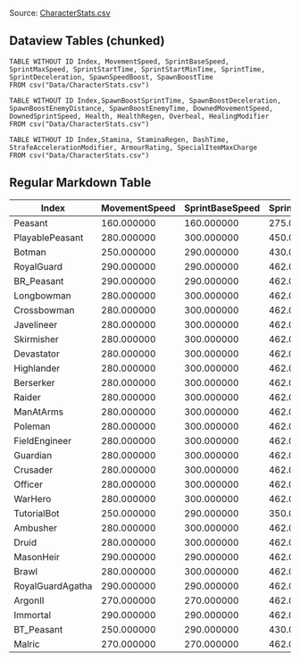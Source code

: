 Source: [CharacterStats.csv](I:\UNCN\WS\SDK\Mods_Repos\ArgonSDK-FieldGuide\docs\Systems\Chivalry2\Tables\Data\CharacterStats.csv)

## Dataview Tables (chunked)

```dataview
TABLE WITHOUT ID Index, MovementSpeed, SprintBaseSpeed, SprintMaxSpeed, SprintStartTime, SprintStartMinTime, SprintTime, SprintDeceleration, SpawnSpeedBoost, SpawnBoostTime
FROM csv("Data/CharacterStats.csv")
```

```dataview
TABLE WITHOUT ID Index,SpawnBoostSprintTime, SpawnBoostDeceleration, SpawnBoostEnemyDistance, SpawnBoostEnemyTime, DownedMovementSpeed, DownedSprintSpeed, Health, HealthRegen, Overheal, HealingModifier
FROM csv("Data/CharacterStats.csv")
```

```dataview
TABLE WITHOUT ID Index,Stamina, StaminaRegen, DashTime, StrafeAccelerationModifier, ArmourRating, SpecialItemMaxCharge
FROM csv("Data/CharacterStats.csv")
```

## Regular Markdown Table

| Index | MovementSpeed | SprintBaseSpeed | SprintMaxSpeed | SprintStartTime | SprintStartMinTime | SprintTime | SprintDeceleration | SpawnSpeedBoost | SpawnBoostTime | SpawnBoostSprintTime | SpawnBoostDeceleration | SpawnBoostEnemyDistance | SpawnBoostEnemyTime | DownedMovementSpeed | DownedSprintSpeed | Health | HealthRegen | Overheal | HealingModifier | Stamina | StaminaRegen | DashTime | StrafeAccelerationModifier | ArmourRating | SpecialItemMaxCharge |
| --- | --- | --- | --- | --- | --- | --- | --- | --- | --- | --- | --- | --- | --- | --- | --- | --- | --- | --- | --- | --- | --- | --- | --- | --- | --- |
| Peasant | 160.000000 | 160.000000 | 275.000000 | 0.010000 | 0.010000 | 3.875000 | 100.000000 | 1.000000 | 3.000000 | 2.500000 | 0.500000 | 3500.000000 | 3.000000 | 100.000000 | 150.000000 | 30.000000 | 0.000000 | 0.000000 | 1.000000 | 100.000000 | 6.000000 | 0.600000 | 0.950000 | 0.000000 | 180.000000 |
| PlayablePeasant | 280.000000 | 300.000000 | 450.000000 | 0.010000 | 0.010000 | 3.875000 | 100.000000 | 1.000000 | 3.000000 | 2.500000 | 0.500000 | 3500.000000 | 3.000000 | 150.000000 | 250.000000 | 75.000000 | 2.000000 | 20.000000 | 1.000000 | 100.000000 | 6.000000 | 0.600000 | 0.950000 | 0.000000 | 180.000000 |
| Botman | 250.000000 | 290.000000 | 430.000000 | 0.010000 | 0.010000 | 3.875000 | 100.000000 | 1.150000 | 3.000000 | 2.500000 | 0.500000 | 3500.000000 | 3.000000 | 125.000000 | 225.000000 | 70.000000 | 0.000000 | 20.000000 | 1.000000 | 40.000000 | 6.000000 | 0.600000 | 0.950000 | 0.200000 | 180.000000 |
| RoyalGuard | 290.000000 | 290.000000 | 462.000000 | 0.010000 | 0.010000 | 3.875000 | 80.000000 | 1.150000 | 3.000000 | 2.500000 | 0.500000 | 3500.000000 | 3.000000 | 125.000000 | 250.000000 | 500.000000 | 0.000000 | 0.000000 | 0.500000 | 150.000000 | 10.000000 | 0.600000 | 0.950000 | 0.000000 | 180.000000 |
| BR_Peasant | 290.000000 | 290.000000 | 462.000000 | 0.010000 | 0.010000 | 3.875000 | 80.000000 | 1.150000 | 3.000000 | 2.500000 | 0.500000 | 3500.000000 | 3.000000 | 125.000000 | 250.000000 | 100.000000 | 0.000000 | 20.000000 | 1.000000 | 100.000000 | 6.000000 | 0.600000 | 0.950000 | 0.000000 | 180.000000 |
| Longbowman | 280.000000 | 300.000000 | 462.000000 | 0.010000 | 0.010000 | 3.875000 | 100.000000 | 1.150000 | 3.000000 | 2.500000 | 0.500000 | 3500.000000 | 3.000000 | 150.000000 | 250.000000 | 90.000000 | 2.000000 | 10.000000 | 1.000000 | 50.000000 | 6.000000 | 0.700000 | 0.950000 | 0.000000 | 180.000000 |
| Crossbowman | 280.000000 | 300.000000 | 462.000000 | 0.010000 | 0.010000 | 3.875000 | 100.000000 | 1.150000 | 3.000000 | 2.500000 | 0.500000 | 3500.000000 | 3.000000 | 150.000000 | 250.000000 | 90.000000 | 2.000000 | 10.000000 | 1.000000 | 50.000000 | 6.000000 | 0.700000 | 0.950000 | 0.000000 | 180.000000 |
| Javelineer | 280.000000 | 300.000000 | 462.000000 | 0.010000 | 0.010000 | 3.875000 | 100.000000 | 1.150000 | 3.000000 | 2.500000 | 0.500000 | 3500.000000 | 3.000000 | 150.000000 | 250.000000 | 90.000000 | 2.000000 | 10.000000 | 1.000000 | 70.000000 | 6.000000 | 0.700000 | 0.950000 | 0.000000 | 180.000000 |
| Skirmisher | 280.000000 | 300.000000 | 462.000000 | 0.010000 | 0.010000 | 3.875000 | 100.000000 | 1.150000 | 3.000000 | 2.500000 | 0.500000 | 3500.000000 | 3.000000 | 150.000000 | 250.000000 | 90.000000 | 2.000000 | 10.000000 | 1.000000 | 70.000000 | 6.000000 | 0.700000 | 0.950000 | 0.000000 | 180.000000 |
| Devastator | 280.000000 | 300.000000 | 462.000000 | 0.010000 | 0.010000 | 3.875000 | 100.000000 | 1.150000 | 3.000000 | 2.500000 | 0.500000 | 3500.000000 | 3.000000 | 150.000000 | 250.000000 | 130.000000 | 2.000000 | 15.000000 | 1.000000 | 100.000000 | 6.000000 | 0.600000 | 0.950000 | 0.000000 | 180.000000 |
| Highlander | 280.000000 | 300.000000 | 462.000000 | 0.010000 | 0.010000 | 3.875000 | 100.000000 | 1.150000 | 3.000000 | 2.500000 | 0.500000 | 3500.000000 | 3.000000 | 150.000000 | 250.000000 | 130.000000 | 2.000000 | 15.000000 | 1.000000 | 100.000000 | 6.000000 | 0.600000 | 0.950000 | 0.000000 | 180.000000 |
| Berserker | 280.000000 | 300.000000 | 462.000000 | 0.010000 | 0.010000 | 3.875000 | 100.000000 | 1.150000 | 3.000000 | 2.500000 | 0.500000 | 3500.000000 | 3.000000 | 150.000000 | 250.000000 | 130.000000 | 2.000000 | 15.000000 | 1.000000 | 100.000000 | 6.000000 | 0.600000 | 0.950000 | 0.000000 | 180.000000 |
| Raider | 280.000000 | 300.000000 | 462.000000 | 0.010000 | 0.010000 | 3.875000 | 100.000000 | 1.150000 | 3.000000 | 2.500000 | 0.500000 | 3500.000000 | 3.000000 | 150.000000 | 250.000000 | 130.000000 | 2.000000 | 15.000000 | 1.000000 | 100.000000 | 6.000000 | 0.600000 | 0.950000 | 0.000000 | 230.000000 |
| ManAtArms | 280.000000 | 300.000000 | 462.000000 | 0.010000 | 0.010000 | 3.875000 | 100.000000 | 1.150000 | 3.000000 | 2.500000 | 0.500000 | 3500.000000 | 3.000000 | 150.000000 | 250.000000 | 150.000000 | 2.000000 | 20.000000 | 1.000000 | 80.000000 | 6.000000 | 0.700000 | 0.950000 | 0.350000 | 90.000000 |
| Poleman | 280.000000 | 300.000000 | 462.000000 | 0.010000 | 0.010000 | 3.875000 | 100.000000 | 1.150000 | 3.000000 | 2.500000 | 0.500000 | 3500.000000 | 3.000000 | 150.000000 | 250.000000 | 150.000000 | 2.000000 | 20.000000 | 1.000000 | 80.000000 | 6.000000 | 0.700000 | 0.950000 | 0.350000 | 90.000000 |
| FieldEngineer | 280.000000 | 300.000000 | 462.000000 | 0.010000 | 0.010000 | 3.875000 | 100.000000 | 1.150000 | 3.000000 | 2.500000 | 0.500000 | 3500.000000 | 3.000000 | 150.000000 | 250.000000 | 150.000000 | 2.000000 | 20.000000 | 1.000000 | 80.000000 | 6.000000 | 0.700000 | 0.950000 | 0.350000 | 90.000000 |
| Guardian | 280.000000 | 300.000000 | 462.000000 | 0.010000 | 0.010000 | 3.875000 | 100.000000 | 1.150000 | 3.000000 | 2.500000 | 0.500000 | 3500.000000 | 3.000000 | 150.000000 | 250.000000 | 175.000000 | 2.000000 | 25.000000 | 1.000000 | 80.000000 | 6.000000 | 0.800000 | 0.950000 | 0.500000 | 180.000000 |
| Crusader | 280.000000 | 300.000000 | 462.000000 | 0.010000 | 0.010000 | 3.875000 | 100.000000 | 1.150000 | 3.000000 | 2.500000 | 0.500000 | 3500.000000 | 3.000000 | 150.000000 | 250.000000 | 175.000000 | 2.000000 | 25.000000 | 1.000000 | 80.000000 | 6.000000 | 0.800000 | 0.950000 | 0.500000 | 180.000000 |
| Officer | 280.000000 | 300.000000 | 462.000000 | 0.010000 | 0.010000 | 3.875000 | 100.000000 | 1.150000 | 3.000000 | 2.500000 | 0.500000 | 3500.000000 | 3.000000 | 150.000000 | 250.000000 | 175.000000 | 2.000000 | 25.000000 | 1.000000 | 80.000000 | 6.000000 | 0.800000 | 0.950000 | 0.500000 | 230.000000 |
| WarHero | 280.000000 | 300.000000 | 462.000000 | 0.010000 | 0.010000 | 3.875000 | 100.000000 | 1.000000 | 3.000000 | 2.500000 | 0.500000 | 3500.000000 | 3.000000 | 150.000000 | 250.000000 | 1250.000000 | 1.000000 | 0.000000 | 0.500000 | 150.000000 | 10.000000 | 0.600000 | 0.950000 | 0.000000 | 180.000000 |
| TutorialBot | 250.000000 | 290.000000 | 350.000000 | 0.010000 | 0.010000 | 3.875000 | 80.000000 | 1.000000 | 3.000000 | 2.500000 | 0.500000 | 3500.000000 | 3.000000 | 150.000000 | 250.000000 | 180.000000 | 0.000000 | 20.000000 | 1.000000 | 100.000000 | 6.000000 | 0.600000 | 0.950000 | 0.000000 | 180.000000 |
| Ambusher | 280.000000 | 300.000000 | 462.000000 | 0.010000 | 0.010000 | 3.875000 | 100.000000 | 1.150000 | 3.000000 | 2.500000 | 0.500000 | 3500.000000 | 3.000000 | 150.000000 | 250.000000 | 130.000000 | 2.000000 | 15.000000 | 1.000000 | 100.000000 | 6.000000 | 0.600000 | 0.950000 | 0.000000 | 180.000000 |
| Druid | 280.000000 | 300.000000 | 462.000000 | 0.010000 | 0.010000 | 3.875000 | 100.000000 | 1.000000 | 3.000000 | 2.500000 | 0.500000 | 3500.000000 | 3.000000 | 150.000000 | 250.000000 | 400.000000 | 1.000000 | 0.000000 | 0.500000 | 150.000000 | 10.000000 | 0.600000 | 0.950000 | 0.000000 | 180.000000 |
| MasonHeir | 290.000000 | 290.000000 | 462.000000 | 0.010000 | 0.010000 | 3.875000 | 80.000000 | 1.150000 | 3.000000 | 2.500000 | 0.500000 | 3500.000000 | 3.000000 | 125.000000 | 250.000000 | 650.000000 | 0.000000 | 0.000000 | 0.500000 | 150.000000 | 10.000000 | 0.600000 | 0.950000 | 0.000000 | 180.000000 |
| Brawl | 280.000000 | 300.000000 | 462.000000 | 0.010000 | 0.010000 | 3.875000 | 100.000000 | 1.150000 | 3.000000 | 2.500000 | 0.500000 | 3500.000000 | 3.000000 | 150.000000 | 250.000000 | 90.000000 | 2.000000 | 20.000000 | 1.000000 | 50.000000 | 6.000000 | 0.700000 | 0.950000 | 0.000000 | 180.000000 |
| RoyalGuardAgatha | 290.000000 | 290.000000 | 462.000000 | 0.010000 | 0.010000 | 3.875000 | 80.000000 | 1.150000 | 3.000000 | 2.500000 | 0.500000 | 3500.000000 | 3.000000 | 125.000000 | 250.000000 | 500.000000 | 1.000000 | 0.000000 | 0.500000 | 150.000000 | 10.000000 | 0.600000 | 0.950000 | 0.000000 | 180.000000 |
| ArgonII | 270.000000 | 270.000000 | 462.000000 | 0.010000 | 0.010000 | 3.875000 | 80.000000 | 1.150000 | 3.000000 | 2.500000 | 0.500000 | 3500.000000 | 3.000000 | 125.000000 | 250.000000 | 2000.000000 | 1.000000 | 0.000000 | 0.500000 | 300.000000 | 20.000000 | 0.600000 | 0.950000 | 0.000000 | 180.000000 |
| Immortal | 290.000000 | 290.000000 | 462.000000 | 0.010000 | 0.010000 | 3.875000 | 80.000000 | 1.150000 | 3.000000 | 2.500000 | 0.500000 | 3500.000000 | 3.000000 | 125.000000 | 250.000000 | 500.000000 | 1.000000 | 0.000000 | 0.500000 | 150.000000 | 10.000000 | 0.600000 | 0.950000 | 0.000000 | 180.000000 |
| BT_Peasant | 250.000000 | 290.000000 | 430.000000 | 0.010000 | 0.010000 | 3.875000 | 100.000000 | 1.150000 | 3.000000 | 2.500000 | 0.500000 | 3500.000000 | 3.000000 | 125.000000 | 225.000000 | 70.000000 | 0.000000 | 20.000000 | 1.000000 | 40.000000 | 6.000000 | 0.600000 | 0.950000 | 0.000000 | 180.000000 |
| Malric | 270.000000 | 270.000000 | 462.000000 | 0.010000 | 0.010000 | 3.875000 | 80.000000 | 1.150000 | 3.000000 | 2.500000 | 0.500000 | 3500.000000 | 3.000000 | 125.000000 | 250.000000 | 2500.000000 | 1.000000 | 0.000000 | 0.500000 | 300.000000 | 20.000000 | 0.600000 | 0.950000 | 0.000000 | 180.000000 |
